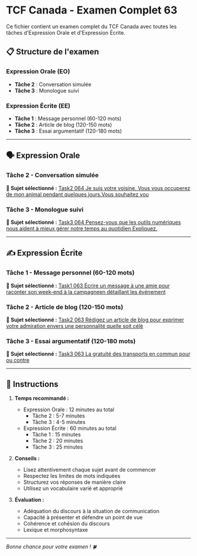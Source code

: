 # TCF Canada - Examen Complet 63

Ce fichier contient un examen complet du TCF Canada avec toutes les tâches d'Expression Orale et d'Expression Écrite.

## 📋 Structure de l'examen

### Expression Orale (EO)
- **Tâche 2** : Conversation simulée
- **Tâche 3** : Monologue suivi

### Expression Écrite (EE)  
- **Tâche 1** : Message personnel (60-120 mots)
- **Tâche 2** : Article de blog (120-150 mots)
- **Tâche 3** : Essai argumentatif (120-180 mots)

---

## 🗣️ Expression Orale

### Tâche 2 - Conversation simulée

**📄 Sujet sélectionné :** [Task2 064 Je suis votre voisine. Vous vous occuperez de mon animal pendant quelques jours.Vous souhaitez vou](tcf_canada/eo/task2/task2_064_Je_suis_votre_voisine._Vous_vous_occuperez_de_mon_animal_pendant_quelques_jours.Vous_souhaitez_vou.md)

### Tâche 3 - Monologue suivi

**📄 Sujet sélectionné :** [Task3 064 Pensez-vous que les outils numériques nous aident à mieux gérer notre temps au quotidien Expliquez.](tcf_canada/eo/task3/task3_064_Pensez-vous_que_les_outils_numériques_nous_aident_à_mieux_gérer_notre_temps_au_quotidien_Expliquez..md)

---

## ✍️ Expression Écrite

### Tâche 1 - Message personnel (60-120 mots)

**📄 Sujet sélectionné :** [Task1 063 Écrire un message à une amie pour raconter son week-end à la campagneen détaillant les événement](tcf_canada/ee/task1/task1_063_Écrire_un_message_à_une_amie_pour_raconter_son_week-end_à_la_campagneen_détaillant_les_événement.md)

### Tâche 2 - Article de blog (120-150 mots)

**📄 Sujet sélectionné :** [Task2 063 Rédigez un article de blog pour exprimer votre admiration envers une personnalité quelle soit célè](tcf_canada/ee/task2/task2_063_Rédigez_un_article_de_blog_pour_exprimer_votre_admiration_envers_une_personnalité_quelle_soit_célè.md)

### Tâche 3 - Essai argumentatif (120-180 mots)

**📄 Sujet sélectionné :** [Task3 063 La gratuité des transports en commun pour ou contre](tcf_canada/ee/task3/task3_063_La_gratuité_des_transports_en_commun_pour_ou_contre.md)

---

## 📝 Instructions

1. **Temps recommandé :**
   - Expression Orale : 12 minutes au total
     - Tâche 2 : 5-7 minutes
     - Tâche 3 : 4-5 minutes
   - Expression Écrite : 60 minutes au total
     - Tâche 1 : 15 minutes
     - Tâche 2 : 20 minutes  
     - Tâche 3 : 25 minutes

2. **Conseils :**
   - Lisez attentivement chaque sujet avant de commencer
   - Respectez les limites de mots indiquées
   - Structurez vos réponses de manière claire
   - Utilisez un vocabulaire varié et approprié

3. **Évaluation :**
   - Adéquation du discours à la situation de communication
   - Capacité à présenter et défendre un point de vue
   - Cohérence et cohésion du discours
   - Lexique et morphosyntaxe

---

*Bonne chance pour votre examen ! 🍀*
